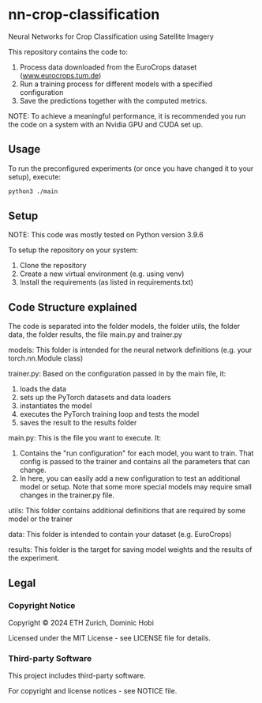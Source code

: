 # nn-crop-classification
Neural Networks for Crop Classification using Satellite Imagery

This repository contains the code to:

1. Process data downloaded from the EuroCrops dataset (www.eurocrops.tum.de)
2. Run a training process for different models with a specified configuration
3. Save the predictions together with the computed metrics.

NOTE: To achieve a meaningful performance, it is recommended you run the code on a system with an Nvidia GPU and CUDA set up.

## Usage

To run the preconfigured experiments (or once you have changed it to your setup), execute:

```bash
python3 ./main
```

## Setup

NOTE: This code was mostly tested on Python version 3.9.6

To setup the repository on your system:
1. Clone the repository
2. Create a new virtual environment (e.g. using venv)
3. Install the requirements (as listed in requirements.txt)

## Code Structure explained

The code is separated into the folder models, the folder utils, the folder data, the folder results, the file main.py and trainer.py

models: This folder is intended for the neural network definitions (e.g. your torch.nn.Module class)

trainer.py: Based on the configuration passed in by the main file, it:
1. loads the data
2. sets up the PyTorch datasets and data loaders
3. instantiates the model
4. executes the PyTorch training loop and tests the model
5. saves the result to the results folder

main.py: This is the file you want to execute. It:
1. Contains the "run configuration" for each model, you want to train. That config is passed to the trainer and contains all the parameters that can change.
2. In here, you can easily add a new configuration to test an additional model or setup. Note that some more special models may require small changes in the trainer.py file.

utils: This folder contains additional definitions that are required by some model or the trainer

data: This folder is intended to contain your dataset (e.g. EuroCrops)

results: This folder is the target for saving model weights and the results of the experiment.

## Legal

### Copyright Notice

Copyright &copy; 2024 ETH Zurich, Dominic Hobi

Licensed under the MIT License - see LICENSE file for details.

### Third-party Software

This project includes third-party software.

For copyright and license notices - see NOTICE file.
